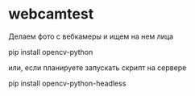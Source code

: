 # webcamtest
Делаем фото с вебкамеры и ищем на нем лица

pip install opencv-python

или, если планируете запускать скрипт на сервере

pip install opencv-python-headless
